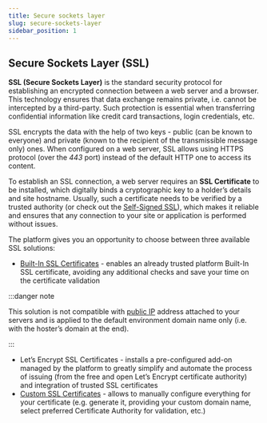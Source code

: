 ```yaml
---
title: Secure sockets layer
slug: secure-sockets-layer
sidebar_position: 1
---
```


## Secure Sockets Layer (SSL)

**SSL (Secure Sockets Layer)** is the standard security protocol for establishing an encrypted connection between a web server and a browser. This technology ensures that data exchange remains private, i.e. cannot be intercepted by a third-party. Such protection is essential when transferring confidential information like credit card transactions, login credentials, etc.

SSL encrypts the data with the help of two keys - public (can be known to everyone) and private (known to the recipient of the transmissible message only) ones. When configured on a web server, SSL allows using HTTPS protocol (over the _443_ port) instead of the default HTTP one to access its content.

To establish an SSL connection, a web server requires an **SSL Certificate** to be installed, which digitally binds a cryptographic key to a holder’s details and site hostname. Usually, such a certificate needs to be verified by a trusted authority (or check out the [Self-Signed SSL](/docs/ApplicationSetting/SSL/Self-Signed%20Custom%20SSL)), which makes it reliable and ensures that any connection to your site or application is performed without issues.

The platform gives you an opportunity to choose between three available SSL solutions:

- [Built-In SSL Certificates](/docs/ApplicationSetting/SSL/Built-In%20SSL) - enables an already trusted platform Built-In SSL certificate, avoiding any additional checks and save your time on the certificate validation

:::danger note

This solution is not compatible with [public IP](/docs/ApplicationSetting/External%20Access%20To%20Applications/Public%20IP) address attached to your servers and is applied to the default environment domain name only (i.e. with the hoster’s domain at the end).

:::

- Let’s Encrypt SSL Certificates - installs a pre-configured add-on managed by the platform to greatly simplify and automate the process of issuing (from the free and open Let’s Encrypt certificate authority) and integration of trusted SSL certificates
- [Custom SSL Certificates](/docs/ApplicationSetting/SSL/Custom%20SSL) - allows to manually configure everything for your certificate (e.g. generate it, providing your custom domain name, select preferred Certificate Authority for validation, etc.)
